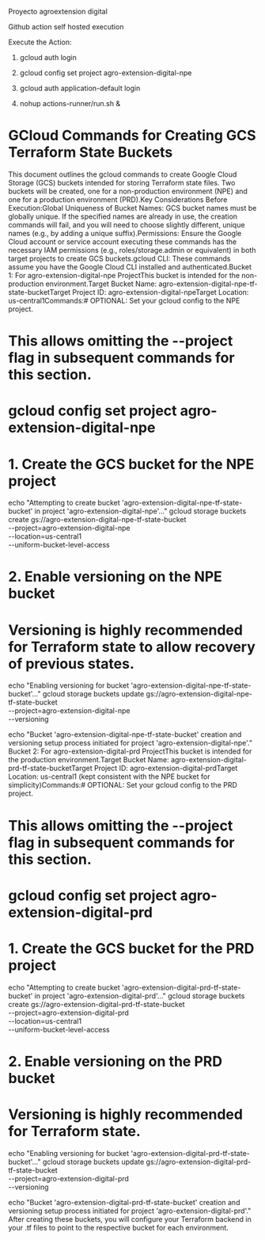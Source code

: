 Proyecto agroextension digital

Github action self hosted execution

Execute the Action:

1. gcloud auth login

2. gcloud config set project agro-extension-digital-npe

3. gcloud auth application-default login

4. nohup actions-runner/run.sh &

# GCloud Commands for Creating GCS Terraform State Buckets

This document outlines the gcloud commands to create Google Cloud Storage (GCS) buckets intended for storing Terraform state files. Two buckets will be created, one for a non-production environment (NPE) and one for a production environment (PRD).Key Considerations Before Execution:Global Uniqueness of Bucket Names: GCS bucket names must be globally unique. If the specified names are already in use, the creation commands will fail, and you will need to choose slightly different, unique names (e.g., by adding a unique suffix).Permissions: Ensure the Google Cloud account or service account executing these commands has the necessary IAM permissions (e.g., roles/storage.admin or equivalent) in both target projects to create GCS buckets.gcloud CLI: These commands assume you have the Google Cloud CLI installed and authenticated.Bucket 1: For agro-extension-digital-npe ProjectThis bucket is intended for the non-production environment.Target Bucket Name: agro-extension-digital-npe-tf-state-bucketTarget Project ID: agro-extension-digital-npeTarget Location: us-central1Commands:# OPTIONAL: Set your gcloud config to the NPE project.
# This allows omitting the --project flag in subsequent commands for this section.
# gcloud config set project agro-extension-digital-npe

# 1. Create the GCS bucket for the NPE project
echo "Attempting to create bucket 'agro-extension-digital-npe-tf-state-bucket' in project 'agro-extension-digital-npe'..."
gcloud storage buckets create gs://agro-extension-digital-npe-tf-state-bucket \
  --project=agro-extension-digital-npe \
  --location=us-central1 \
  --uniform-bucket-level-access

# 2. Enable versioning on the NPE bucket
# Versioning is highly recommended for Terraform state to allow recovery of previous states.
echo "Enabling versioning for bucket 'agro-extension-digital-npe-tf-state-bucket'..."
gcloud storage buckets update gs://agro-extension-digital-npe-tf-state-bucket \
  --project=agro-extension-digital-npe \
  --versioning

echo "Bucket 'agro-extension-digital-npe-tf-state-bucket' creation and versioning setup process initiated for project 'agro-extension-digital-npe'."
Bucket 2: For agro-extension-digital-prd ProjectThis bucket is intended for the production environment.Target Bucket Name: agro-extension-digital-prd-tf-state-bucketTarget Project ID: agro-extension-digital-prdTarget Location: us-central1 (kept consistent with the NPE bucket for simplicity)Commands:# OPTIONAL: Set your gcloud config to the PRD project.
# This allows omitting the --project flag in subsequent commands for this section.
# gcloud config set project agro-extension-digital-prd

# 1. Create the GCS bucket for the PRD project
echo "Attempting to create bucket 'agro-extension-digital-prd-tf-state-bucket' in project 'agro-extension-digital-prd'..."
gcloud storage buckets create gs://agro-extension-digital-prd-tf-state-bucket \
  --project=agro-extension-digital-prd \
  --location=us-central1 \
  --uniform-bucket-level-access

# 2. Enable versioning on the PRD bucket
# Versioning is highly recommended for Terraform state.
echo "Enabling versioning for bucket 'agro-extension-digital-prd-tf-state-bucket'..."
gcloud storage buckets update gs://agro-extension-digital-prd-tf-state-bucket \
  --project=agro-extension-digital-prd \
  --versioning

echo "Bucket 'agro-extension-digital-prd-tf-state-bucket' creation and versioning setup process initiated for project 'agro-extension-digital-prd'."
After creating these buckets, you will configure your Terraform backend in your .tf files to point to the respective bucket for each environment.